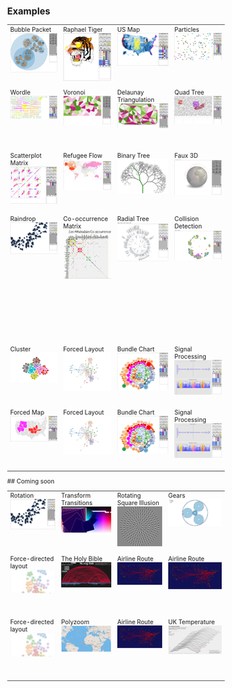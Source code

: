 ## Examples
<table>
  <tr height="146" valign="top">
    <td>Bubble Packet<br><a href="http://bl.ocks.org/Visdockhub/9246061"><img src="https://github.com/VisDockHub/NewVisDock/blob/master/Others/bubblepacket.png?raw=true" width="202"></a></td>
    <td>Raphael Tiger<br><a href="http://bl.ocks.org/Visdockhub/8391155"><img src="https://github.com/VisDockHub/NewVisDock/blob/master/Others/tigervis.png?raw=true" width="202"></a></td>
    <td>US Map<br><a href="http://bl.ocks.org/Visdockhub/8971734"><img src="http://github.com/VisDockHub/NewVisDock/blob/master/Others/USmap.png?raw=true" width="202"></a></td>
    <td>Particles<br><a href="http://bl.ocks.org/Visdockhub/8999029"><img src="https://github.com/VisDockHub/NewVisDock/blob/master/Others/particles.png?raw=true" width="202"></a></td>    
  </tr>

  <tr height="146" valign="top">
    <td>Wordle<br><a href="http://rawgithub.com/VisDockHub/NewVisDock/master/Examples/Wordle/MidnightSummer.html"><img src="https://github.com/VisDockHub/NewVisDock/blob/master/Others/wordle.png?raw=true" width="202"></a></td>
    <td>Voronoi<br><a href="http://bl.ocks.org/Visdockhub/9246195"><img src="https://github.com/VisDockHub/NewVisDock/blob/master/Others/voronoi.png?raw=true" width="202"></a></td>
    <td>Delaunay Triangulation<br><a href="http://bl.ocks.org/Visdockhub/8378966"><img src="https://github.com/VisDockHub/NewVisDock/blob/master/Others/delaunay.png?raw=true" width="202"></a></td>     
    <td>Quad Tree<br><a href="http://bl.ocks.org/Visdockhub/8379729"><img src="https://github.com/VisDockHub/NewVisDock/blob/master/Others/quadtree.png?raw=true" width="202"></a></td>   
  </tr>
  
  <tr height="146" valign="top">
    <td>Scatterplot Matrix<br><a href="http://bl.ocks.org/Visdockhub/8389891"><img src="https://github.com/VisDockHub/NewVisDock/blob/master/Others/scatterplotmatrix.png?raw=true" width="202"></a></td>
    <td>Refugee Flow<br><a href="http://bl.ocks.org/Visdockhub/9091714"><img src="https://github.com/VisDockHub/NewVisDock/blob/master/Others/refugeeflow.png?raw=true" width="202"></a></td>
    <td>Binary Tree<br><a href="http://bl.ocks.org/Visdockhub/9082328"><img src="https://github.com/VisDockHub/NewVisDock/blob/master/Others/binarytree.png?raw=true" width="202"></a></td>   
    <td>Faux 3D<br><a href="http://bl.ocks.org/Visdockhub/9082911"><img src="https://github.com/VisDockHub/NewVisDock/blob/master/Others/faux3D.png?raw=true" width="202"></a></td>    
  </tr>

  <tr height="146" valign="top">
    <td>Raindrop<br><a href="http://bl.ocks.org/Visdockhub/8973231"><img src="https://github.com/VisDockHub/NewVisDock/blob/master/Others/rotation.png?raw=true" width="202"></a></td>    
    <td>Co-occurrence Matrix<br><a href="http://rawgithub.com/VisDockHub/NewVisDock/master/Examples/Wordle/MidnightSummer.html"><img src="https://github.com/VisDockHub/NewVisDock/blob/master/Others/co-occurrence.png?raw=true" width="202"></a></td>  
    <td>Radial Tree<br><a href="http://rawgithub.com/VisDockHub/NewVisDock/master/Examples/reingold/index2.html"><img src="https://github.com/VisDockHub/NewVisDock/blob/master/Others/treecomparison.png?raw=true" width="202"></a></td>
    <td>Collision Detection<br><a href="http://rawgithub.com/VisDockHub/NewVisDock/master/Examples/collision/index.html"><img src="https://github.com/VisDockHub/NewVisDock/blob/master/Others/collision.png?raw=true" width="202"></a></td>  
  </tr>

  <tr height="146" valign="top">

  
  </tr>
  
  <tr height="146" valign="top">
    <td>Cluster<br><a href="http://rawgithub.com/VisDockHub/NewVisDock/master/Examples/Wordle/MidnightSummer.html"><img src="https://github.com/VisDockHub/NewVisDock/blob/master/Others/clustered.png?raw=true" width="202"></a></td>
    <td>Forced Layout<br><a href="http://rawgithub.com/VisDockHub/NewVisDock/master/Examples/Scatterplot/index_new.html"><img src="https://github.com/VisDockHub/NewVisDock/blob/master/Others/forced_layout.png?raw=true" width="202"></a></td>    
    <td>Bundle Chart<br><a href="http://bl.ocks.org/Visdockhub/8973882"><img src="https://github.com/VisDockHub/NewVisDock/blob/master/Others/bundle.png?raw=true" width="202"></a></td>
    <td>Signal Processing<br><a href="http://rawgithub.com/VisDockHub/NewVisDock/master/Examples/signal/Examples/GettingStarted/GettingStarted.html"><img src="https://github.com/VisDockHub/NewVisDock/blob/master/Others/signal.png?raw=true" width="202"></a></td> 
  </tr>  

  <tr height="146" valign="top">
    <td>Forced Map<br><a href="http://bl.ocks.org/Visdockhub/8972904"><img src="https://github.com/VisDockHub/NewVisDock/blob/master/Others/forced_map.png?raw=true" width="202"></a></td> 
    <td>Forced Layout<br><a href="http://rawgithub.com/VisDockHub/NewVisDock/master/Examples/Scatterplot/index_new.html"><img src="https://github.com/VisDockHub/NewVisDock/blob/master/Others/forced_layout.png?raw=true" width="202"></a></td>    
    <td>Bundle Chart<br><a href="http://rawgithub.com/VisDockHub/NewVisDock/gh-pages/Examples/bundle/bundle.html"><img src="https://github.com/VisDockHub/NewVisDock/blob/master/Others/bundle.png?raw=true" width="202"></a></td>
    <td>Signal Processing<br><a href="http://rawgithub.com/VisDockHub/NewVisDock/master/Examples/signal/Examples/GettingStarted/GettingStarted.html"><img src="https://github.com/VisDockHub/NewVisDock/blob/master/Others/signal.png?raw=true" width="202"></a></td> 
  </tr> 

  
</table>
## Coming soon
<table>
  <tr height="146" valign="top">
    <td>Rotation<br><a href=""><img src="https://github.com/VisDockHub/NewVisDock/blob/master/Others/rotation.png?raw=true" width="202"></a></td>
    <td>Transform Transitions<br><a href=""><img src="https://github.com/VisDockHub/NewVisDock/blob/master/Others/transform%20transition.png?raw=true" width="202"></a></td>
    <td>Rotating Square Illusion<br><a href=""><img src="https://github.com/VisDockHub/NewVisDock/blob/master/Others/rotating%20squares.png?raw=true" width="202"></a></td>
    <td>Gears<br><a href=""><img src="https://github.com/VisDockHub/NewVisDock/blob/master/Others/gears.png?raw=true" width="202"></a></td>

  </tr>
  <tr height="146" valign="top">
    <td>Force-directed layout<br><a href=""><img src="https://github.com/VisDockHub/NewVisDock/blob/master/Others/forced-layout.png?raw=true" width="202"></a></td>
    <td>The Holy Bible<br><a href=""><img src="https://github.com/VisDockHub/NewVisDock/blob/master/Others/bible.png?raw=true" width="202"></a></td>
    <td>Airline Route<br><a href=""><img src="https://github.com/VisDockHub/NewVisDock/blob/master/Others/airline.png?raw=true" width="202"></a></td>
    <td>Airline Route<br><a href=""><img src="https://github.com/VisDockHub/NewVisDock/blob/master/Others/airline.png?raw=true" width="202"></a></td>  
    
  </tr>  
  
  
  
  <tr height="146" valign="top">
    <td>Force-directed layout<br><a href=""><img src="https://github.com/VisDockHub/NewVisDock/blob/master/Others/forced-layout.png?raw=true" width="202"></a></td>
    <td>Polyzoom<br><a href="http://rawgithub.com/VisDockHub/NewVisDock/master/Examples/Wordle/MidnightSummer.html"><img src="https://github.com/VisDockHub/NewVisDock/blob/master/Others/polyzoom.png?raw=true" width="202"></a></td>
    <td>Airline Route<br><a href=""><img src="https://github.com/VisDockHub/NewVisDock/blob/master/Others/airline.png?raw=true" width="202"></a></td>
    <td>UK Temperature<br><a href="http://rawgithub.com/VisDockHub/NewVisDock/master/Examples/Scatterplot/index_new.html"><img src="https://github.com/VisDockHub/NewVisDock/blob/master/Others/UKTemperature.png?raw=true" width="202"></a></td>   
    
  </tr>   
  
</table>

